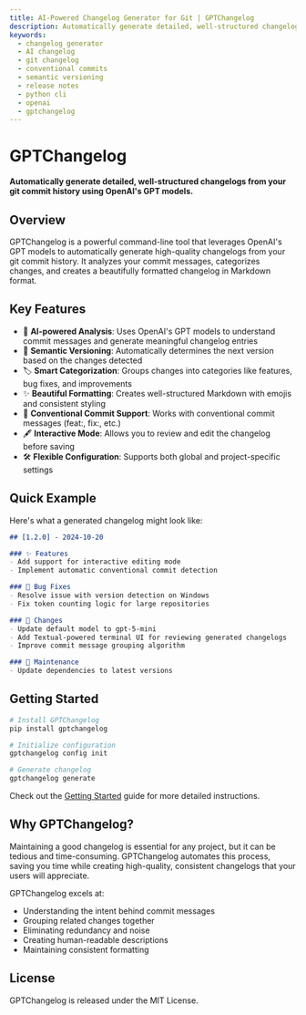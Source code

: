 ```yaml
---
title: AI-Powered Changelog Generator for Git | GPTChangelog
description: Automatically generate detailed, well-structured changelogs from your git commit history using OpenAI. Supports Conventional Commits and semantic versioning with a powerful Python CLI.
keywords:
  - changelog generator
  - AI changelog
  - git changelog
  - conventional commits
  - semantic versioning
  - release notes
  - python cli
  - openai
  - gptchangelog
---
```


# GPTChangelog

**Automatically generate detailed, well-structured changelogs from your git commit history using OpenAI's GPT models.**

## Overview

GPTChangelog is a powerful command-line tool that leverages OpenAI's GPT models to automatically generate high-quality changelogs from your git commit history. It analyzes your commit messages, categorizes changes, and creates a beautifully formatted changelog in Markdown format.

## Key Features

- 🤖 **AI-powered Analysis**: Uses OpenAI's GPT models to understand commit messages and generate meaningful changelog entries
- 🔄 **Semantic Versioning**: Automatically determines the next version based on the changes detected
- 🏷️ **Smart Categorization**: Groups changes into categories like features, bug fixes, and improvements
- ✨ **Beautiful Formatting**: Creates well-structured Markdown with emojis and consistent styling
- 🧠 **Conventional Commit Support**: Works with conventional commit messages (feat:, fix:, etc.)
- 🖋️ **Interactive Mode**: Allows you to review and edit the changelog before saving
- 🛠️ **Flexible Configuration**: Supports both global and project-specific settings

## Quick Example

Here's what a generated changelog might look like:

```markdown
## [1.2.0] - 2024-10-20

### ✨ Features
- Add support for interactive editing mode
- Implement automatic conventional commit detection

### 🐛 Bug Fixes
- Resolve issue with version detection on Windows
- Fix token counting logic for large repositories

### 🔄 Changes
- Update default model to gpt-5-mini
- Add Textual-powered terminal UI for reviewing generated changelogs
- Improve commit message grouping algorithm

### 🔧 Maintenance
- Update dependencies to latest versions
```

## Getting Started

```bash
# Install GPTChangelog
pip install gptchangelog

# Initialize configuration
gptchangelog config init

# Generate changelog
gptchangelog generate
```

Check out the [Getting Started](getting-started.md) guide for more detailed instructions.

## Why GPTChangelog?

Maintaining a good changelog is essential for any project, but it can be tedious and time-consuming. GPTChangelog automates this process, saving you time while creating high-quality, consistent changelogs that your users will appreciate.

GPTChangelog excels at:

- Understanding the intent behind commit messages
- Grouping related changes together
- Eliminating redundancy and noise
- Creating human-readable descriptions
- Maintaining consistent formatting

## License

GPTChangelog is released under the MIT License.
